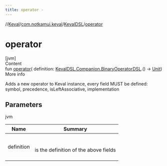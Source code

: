 ```yaml
---
title: operator -
---
```

//[Keval](../../index.md)/[com.notkamui.keval](../index.md)/[KevalDSL](index.md)/[operator](operator.md)

# operator

[jvm]  
Content  
fun [operator](operator.md)(
definition: [KevalDSL.Companion.BinaryOperatorDSL](-companion/-binary-operator-d-s-l/index.md).()
-> [Unit](https://kotlinlang.org/api/latest/jvm/stdlib/kotlin/-unit/index.html))  
More info

Adds a new operator to Keval instance, every field MUST be defined: symbol, precedence, isLeftAssociative,
implementation

## Parameters

jvm

|  Name|  Summary| 
|---|---|
| <a name="com.notkamui.keval/KevalDSL/operator/#kotlin.Function1[com.notkamui.keval.KevalDSL.Companion.BinaryOperatorDSL,kotlin.Unit]/PointingToDeclaration/"></a>definition| <a name="com.notkamui.keval/KevalDSL/operator/#kotlin.Function1[com.notkamui.keval.KevalDSL.Companion.BinaryOperatorDSL,kotlin.Unit]/PointingToDeclaration/"></a><br><br>is the definition of the above fields<br><br>
  
  



